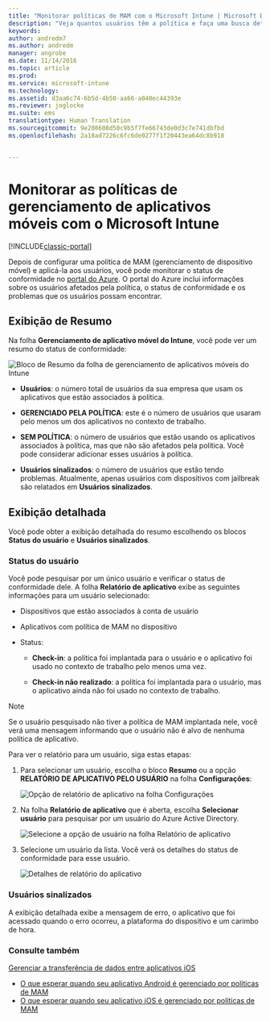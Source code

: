 ```yaml
---
title: "Monitorar políticas de MAM com o Microsoft Intune | Microsoft Docs"
description: "Veja quantos usuários têm a política e faça uma busca detalhada para encontrar mais informações."
keywords: 
author: andredm7
ms.author: andredm
manager: angrobe
ms.date: 11/14/2016
ms.topic: article
ms.prod: 
ms.service: microsoft-intune
ms.technology: 
ms.assetid: d3aa6c74-6b5d-4b50-aa66-a040ec44393e
ms.reviewer: joglocke
ms.suite: ems
translationtype: Human Translation
ms.sourcegitcommit: 9e208608d50c9b5f7fe66743de0d3c7e741dbfbd
ms.openlocfilehash: 2a18ad7226c6fc6de0277f1f20443ea64dc8b918


---
```


# <a name="monitor-mobile-app-management-policies-with-microsoft-intune"></a>Monitorar as políticas de gerenciamento de aplicativos móveis com o Microsoft Intune

[!INCLUDE[classic-portal](../includes/classic-portal.md)]

Depois de configurar uma política de MAM (gerenciamento de dispositivo móvel) e aplicá-la aos usuários, você pode monitorar o status de conformidade no [portal do Azure](https://portal.azure.com). O portal do Azure inclui informações sobre os usuários afetados pela política, o status de conformidade e os problemas que os usuários possam encontrar.
## <a name="summary-view"></a>Exibição de Resumo
Na folha **Gerenciamento de aplicativo móvel do Intune**, você pode ver um resumo do status de conformidade:


![Bloco de Resumo da folha de gerenciamento de aplicativos móveis do Intune](../media/mam-azure-portal-user-status-summary.png)

-   **Usuários**: o número total de usuários da sua empresa que usam os aplicativos que estão associados à política.

-   **GERENCIADO PELA POLÍTICA**: este é o número de usuários que usaram pelo menos um dos aplicativos no contexto de trabalho.

-   **SEM POLÍTICA**: o número de usuários que estão usando os aplicativos associados à política, mas que não são afetados pela política. Você pode considerar adicionar esses usuários à política.

- **Usuários sinalizados**: o número de usuários que estão tendo problemas. Atualmente, apenas usuários com dispositivos com jailbreak são relatados em **Usuários sinalizados**.


## <a name="detailed-view"></a>Exibição detalhada
Você pode obter a exibição detalhada do resumo escolhendo os blocos **Status do usuário** e **Usuários sinalizados**.

### <a name="user-status"></a>Status do usuário
Você pode pesquisar por um único usuário e verificar o status de conformidade dele. A folha **Relatório de aplicativo** exibe as seguintes informações para um usuário selecionado:
- Dispositivos que estão associados à conta de usuário

- Aplicativos com política de MAM no dispositivo

- Status:

  - **Check-in**: a política foi implantada para o usuário e o aplicativo foi usado no contexto de trabalho pelo menos uma vez.

  - **Check-in não realizado**: a política foi implantada para o usuário, mas o aplicativo ainda não foi usado no contexto de trabalho.

>[!NOTE]
> Se o usuário pesquisado não tiver a política de MAM implantada nele, você verá uma mensagem informando que o usuário não é alvo de nenhuma política de aplicativo.

Para ver o relatório para um usuário, siga estas etapas:

1.  Para selecionar um usuário, escolha o bloco **Resumo** ou a opção **RELATÓRIO DE APLICATIVO PELO USUÁRIO** na folha **Configurações**:

    ![Opção de relatório de aplicativo na folha Configurações](../media/mam-azure-portal-app-reporting-by-user-settings-blade.png)

2. Na folha **Relatório de aplicativo** que é aberta, escolha **Selecionar usuário** para pesquisar por um usuário do Azure Active Directory.

    ![Selecione a opção de usuário na folha Relatório de aplicativo](../media/mam-azure-portal-app-reporting-select-user.png)

3. Selecione um usuário da lista. Você verá os detalhes do status de conformidade para esse usuário.

    ![Detalhes de relatório do aplicativo](../media/mam-azure-portal-app-reporting-by-user.png)

### <a name="flagged-users"></a>Usuários sinalizados
A exibição detalhada exibe a mensagem de erro, o aplicativo que foi acessado quando o erro ocorreu, a plataforma do dispositivo e um carimbo de hora.  

### <a name="see-also"></a>Consulte também
[Gerenciar a transferência de dados entre aplicativos iOS](manage-data-transfer-between-ios-apps-with-microsoft-intune.md)

* [O que esperar quando seu aplicativo Android é gerenciado por políticas de MAM](user-experience-for-mam-enabled-android-apps-with-microsoft-intune.md)
* [O que esperar quando seu aplicativo iOS é gerenciado por políticas de MAM](user-experience-for-mam-enabled-ios-apps-with-microsoft-intune.md)



<!--HONumber=Dec16_HO3-->


